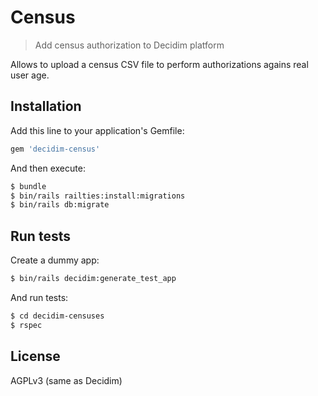 # Census

> Add census authorization to Decidim platform

Allows to upload a census CSV file to perform authorizations agains real user age.

## Installation

Add this line to your application's Gemfile:

```ruby
gem 'decidim-census'
```

And then execute:

```bash
$ bundle
$ bin/rails railties:install:migrations
$ bin/rails db:migrate
```

## Run tests

Create a dummy app:

```bash
$ bin/rails decidim:generate_test_app
```

And run tests:

```bash
$ cd decidim-censuses
$ rspec
```


## License

AGPLv3 (same as Decidim)